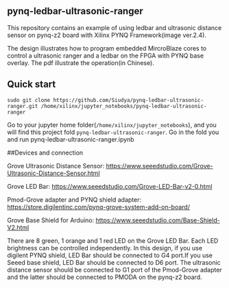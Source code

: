 ## pynq-ledbar-ultrasonic-ranger
This repository contains an example of using ledbar and ultrasonic distance sensor on pynq-z2 board with Xilinx PYNQ Framework(image ver.2.4).

The design illustrates how to program embedded MircroBlaze cores to control a ultrasonic ranger and a ledbar on the FPGA with PYNQ base overlay. The pdf illustrate the operation(in Chinese).

## Quick start
```
sudo git clone https://github.com/Siudya/pynq-ledbar-ultrasonic-ranger.git /home/xilinx/jupyter_notebooks/pynq-ledbar-ultrasonic-ranger
```
Go to your jupyter home folder(`/home/xilinx/jupyter_notebooks`), and you will find this project fold `pynq-ledbar-ultrasonic-ranger`. Go in the fold you and run pynq-ledbar-ultrasonic-ranger.ipynb

##Devices and connection

Grove Ultrasonic Distance Sensor: https://www.seeedstudio.com/Grove-Ultrasonic-Distance-Sensor.html

Grove LED Bar: https://www.seeedstudio.com/Grove-LED-Bar-v2-0.html

Pmod-Grove adapter and PYNQ shield adapter: https://store.digilentinc.com/pynq-grove-system-add-on-board/

Grove Base Shield for Arduino: https://www.seeedstudio.com/Base-Shield-V2.html

There are 8 green, 1 orange and 1 red LED on the Grove LED Bar. Each LED brightness can be controlled independently.
In this design, if you use digilent PYNQ shield, LED Bar should be connected to G4 port.If you use Seeed base shield, LED Bar should be connected to D6 port.
The ultrasonic distance sensor should be connected to G1 port of the Pmod-Grove adapter and the latter should be connected to PMODA on the pynq-z2 board.

